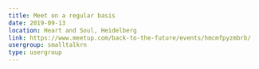 ```yaml
---
title: Meet on a regular basis
date: 2019-09-13
location: Heart and Soul, Heidelberg
link: https://www.meetup.com/back-to-the-future/events/hmcmfpyzmbrb/
usergroup: smalltalkrn
type: usergroup
---
```

